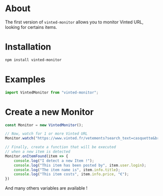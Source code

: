 # About
The first version of `vinted-monitor` allows you to monitor Vinted URL, looking for certains items.

# Installation

```bash
npm install vinted-monitor
```
# Examples

```ts
import VintedMonitor from "vinted-monitor";
```

# Create a new Monitor

```ts
const Monitor = new VintedMonitor();

// Now, watch for 1 or more Vinted URL
Monitor.watch("https://www.vinted.fr/vetements?search_text=casquette&brand_id[]=362&order=newest_first&color_id[]=12")

// Finally, create a function that will be executed
// when a new item is detected
Monitor.onItemFound(item => {
    console.log("I detect a new Item !");
    console.log("This item has been posted by", item.user.login);
    console.log("The item name is", item.info.title);
    console.log("This item costs", item.info.price, "€");
})
```

And many others variables are available !
